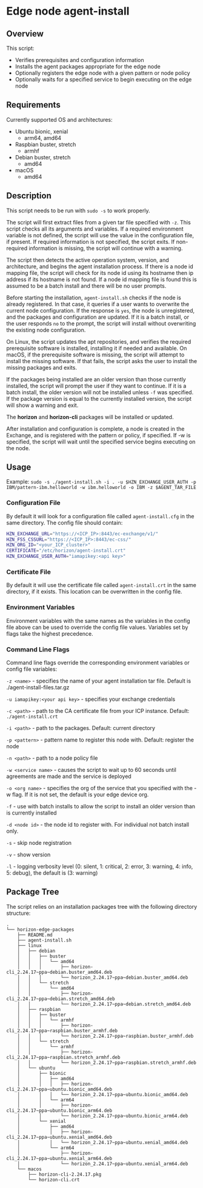 # Edge node agent-install 

## Overview

This script:

* Verifies prerequisites and configuration information
* Installs the agent packages appropriate for the edge node
* Optionally registers the edge node with a given pattern or node policy
* Optionally waits for a specified service to begin executing on the edge node

## Requirements

Currently supported OS and architectures:

* Ubuntu bionic, xenial
  * arm64, amd64
* Raspbian buster, stretch
  * armhf
* Debian buster, stretch
  * amd64
* macOS
  * amd64

## Description

This script needs to be run with `sudo -s` to work properly.

The script will first extract files from a given tar file specified with `-z`. This script checks all its arguments and variables. If a required environment variable is not defined, the script will use the value in the configuration file, if present. If required information is not specified, the script exits. If non-required information is missing, the script will continue with a warning.

The script then detects the active operation system, version, and architecture, and begins the agent installation process. If there is a node id mapping file, the script will check for its node id using its hostname then ip address if its hostname is not found. If a node id mapping file is found this is assumed to be a batch install and there will be no user prompts.

Before starting the installation, `agent-install.sh` checks if the node is already registered. In that case, it queries if a user wants to overwrite the current node configuration. If the response is `yes`, the node is unregistered, and the packages and configuration are updated. If it is a batch install, or the user responds `no` to the prompt, the script will install without overwriting the existing node configuration.

On Linux, the script updates the apt repositories, and verifies the required prerequisite software is installed, installing it if needed and available. On macOS, if the prerequisite software is missing, the script will attempt to install the missing software. If that fails, the script asks the user to install the missing packages and exits.

If the packages being installed are an older version than those currently installed, the script will prompt the user if they want to continue. If it is a batch install, the older version will not be installed unless `-f` was specified. If the package version is equal to the currently installed version, the script will show a warning and exit.

The **horizon** and **horizon-cli** packages will be installed or updated.

After installation and configuration is complete, a node is created in the Exchange, and is registered with the pattern or policy, if specified. If -w <service name> is specified, the script will wait until the specified service begins executing on the node.

## Usage

Example: `sudo -s ./agent-install.sh -i . -u $HZN_EXCHANGE_USER_AUTH -p IBM/pattern-ibm.helloworld -w ibm.helloworld -o IBM -z $AGENT_TAR_FILE`

### Configuration File

By default it will look for a configuration file called `agent-install.cfg` in the same directory. The config file should contain:

```bash
HZN_EXCHANGE_URL="https://<ICP_IP>:8443/ec-exchange/v1/"
HZN_FSS_CSSURL="https://<ICP_IP>:8443/ec-css/"
HZN_ORG_ID="<your_ICP_cluster>"
CERTIFICATE="/etc/horizon/agent-install.crt"
HZN_EXCHANGE_USER_AUTH="iamapikey:<api key>"
```

### Certificate File

By default it will use the certificate file called `agent-install.crt` in the same directory, if it exists. This location can be overwritten in the config file.

### Environment Variables

Environment variables with the same names as the variables in the config file above can be used to override the config file values. Variables set by flags take the highest precedence.

### Command Line Flags

Command line flags override the corresponding environment variables or config file variables:

`-z <name>` - specifies the name of your agent installation tar file. Default is ./agent-install-files.tar.gz

`-u iamapikey:<your api key>` -  specifies your exchange credentials

`-c <path>` - path to the CA certificate file from your ICP instance. Default: `./agent-install.crt`

`-i <path>` - path to the packages. Default: current directory

`-p <pattern>` - pattern name to register this node with. Default: register the node

`-n <path>` - path to a node policy file

`-w <service name>` - causes the script to wait up to 60 seconds until agreements are made and the service is deployed

`-o <org name>` - specifies the org of the service that you specified with the -w flag. If it is not set, the default is your edge device org.

`-f` - use with batch installs to allow the script to install an older version than is currently installed

`-d <node id>` - the node id to register with. For individual not batch install only.

`-s` - skip node registration

`-v` - show version

`-l` - logging verbosity level (0: silent, 1: critical, 2: error, 3: warning, 4: info, 5: debug), the default is (3: warning)

## Package Tree

The script relies on an installation packages tree with the following directory structure:

```text
.
└── horizon-edge-packages
    ├── README.md
    ├── agent-install.sh
    ├── linux
    │   ├── debian
    │   │   ├── buster
    │   │   │   └── amd64
    │   │   │       ├── horizon-cli_2.24.17~ppa~debian.buster_amd64.deb
    │   │   │       └── horizon_2.24.17~ppa~debian.buster_amd64.deb
    │   │   └── stretch
    │   │       └── amd64
    │   │           ├── horizon-cli_2.24.17~ppa~debian.stretch_amd64.deb
    │   │           └── horizon_2.24.17~ppa~debian.stretch_amd64.deb
    │   ├── raspbian
    │   │   ├── buster
    │   │   │   └── armhf
    │   │   │       ├── horizon-cli_2.24.17~ppa~raspbian.buster_armhf.deb
    │   │   │       └── horizon_2.24.17~ppa~raspbian.buster_armhf.deb
    │   │   └── stretch
    │   │       └── armhf
    │   │           ├── horizon-cli_2.24.17~ppa~raspbian.stretch_armhf.deb
    │   │           └── horizon_2.24.17~ppa~raspbian.stretch_armhf.deb
    │   └── ubuntu
    │       ├── bionic
    │       │   ├── amd64
    │       │   │   ├── horizon-cli_2.24.17~ppa~ubuntu.bionic_amd64.deb
    │       │   │   └── horizon_2.24.17~ppa~ubuntu.bionic_amd64.deb
    │       │   └── arm64
    │       │       ├── horizon-cli_2.24.17~ppa~ubuntu.bionic_arm64.deb
    │       │       └── horizon_2.24.17~ppa~ubuntu.bionic_arm64.deb
    │       └── xenial
    │           ├── amd64
    │           │   ├── horizon-cli_2.24.17~ppa~ubuntu.xenial_amd64.deb
    │           │   └── horizon_2.24.17~ppa~ubuntu.xenial_amd64.deb
    │           └── arm64
    │               ├── horizon-cli_2.24.17~ppa~ubuntu.xenial_arm64.deb
    │               └── horizon_2.24.17~ppa~ubuntu.xenial_arm64.deb
    └── macos
        ├── horizon-cli-2.24.17.pkg
        └── horizon-cli.crt
```


